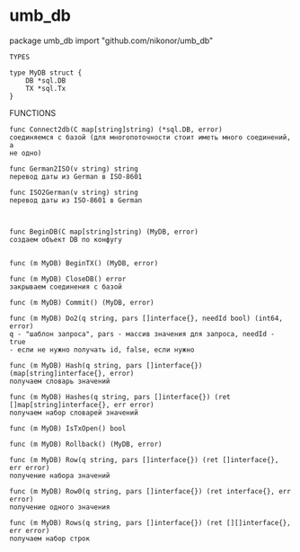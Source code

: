 # umb_db

package umb_db
import "github.com/nikonor/umb_db"

    TYPES

    type MyDB struct {
        DB *sql.DB
        TX *sql.Tx
    }



FUNCTIONS

    func Connect2db(C map[string]string) (*sql.DB, error)
    соединяемся с базой (для многопоточности стоит иметь много соединений, а
    не одно)

    func German2ISO(v string) string
    перевод даты из German в ISO-8601

    func ISO2German(v string) string
    перевод даты из ISO-8601 в German



    func BeginDB(C map[string]string) (MyDB, error)
    создаем объект DB по конфугу


    func (m MyDB) BeginTX() (MyDB, error)

    func (m MyDB) CloseDB() error
    закрываем соединения с базой

    func (m MyDB) Commit() (MyDB, error)

    func (m MyDB) Do2(q string, pars []interface{}, needId bool) (int64, error)
    q - "шаблон запроса", pars - массив значения для запроса, needId - true
    - если не нужно получать id, false, если нужно

    func (m MyDB) Hash(q string, pars []interface{}) (map[string]interface{}, error)
    получаем словарь значений

    func (m MyDB) Hashes(q string, pars []interface{}) (ret []map[string]interface{}, err error)
    получаем набор словарей значений

    func (m MyDB) IsTxOpen() bool

    func (m MyDB) Rollback() (MyDB, error)

    func (m MyDB) Row(q string, pars []interface{}) (ret []interface{}, err error)
    получение набора значений

    func (m MyDB) Row0(q string, pars []interface{}) (ret interface{}, err error)
    получение одного значения

    func (m MyDB) Rows(q string, pars []interface{}) (ret [][]interface{}, err error)
    получаем набор строк

